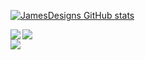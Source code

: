

[![JamesDesigns GitHub stats](https://github-readme-stats.vercel.app/api?username=jamesdesigns&show_icons=true&theme=dracula)](https://github.com/jamesdesigns/github-readme-stats) 

<img align="left" src="https://github-readme-stats.vercel.app/api/top-langs/?username=jamesdesigns&theme=dracula" />

![](https://img.shields.io/badge/Code-JAVASCRIPT-informational?style=flat&logo=JS&logoColor=white&color=2bbc8a)<br />
![](https://img.shields.io/badge/Code-HTML-informational?style=flat&logo=JS&logoColor=white&color=2bbc8a)





